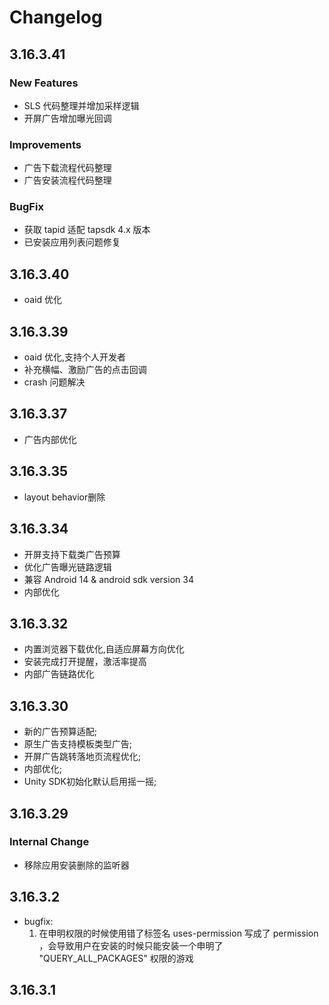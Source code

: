 # Changelog

## 3.16.3.41
### New Features
- SLS 代码整理并增加采样逻辑
- 开屏广告增加曝光回调
### Improvements
- 广告下载流程代码整理
- 广告安装流程代码整理
### BugFix
- 获取 tapid 适配 tapsdk 4.x 版本
- 已安装应用列表问题修复

## 3.16.3.40
* oaid 优化

## 3.16.3.39

* oaid 优化,支持个人开发者
* 补充横幅、激励广告的点击回调
* crash 问题解决

## 3.16.3.37

- 广告内部优化

## 3.16.3.35

- layout behavior删除

## 3.16.3.34

- 开屏支持下载类广告预算
- 优化广告曝光链路逻辑
- 兼容 Android 14 & android sdk version 34
- 内部优化

## 3.16.3.32

- 内置浏览器下载优化,自适应屏幕方向优化
- 安装完成打开提醒，激活率提高
- 内部广告链路优化

## 3.16.3.30

- 新的广告预算适配;
- 原生广告支持模板类型广告;
- 开屏广告跳转落地页流程优化;
- 内部优化;
- Unity SDK初始化默认启用摇一摇;

## 3.16.3.29

### Internal Change

- 移除应用安装删除的监听器

## 3.16.3.2

* bugfix:
  1. 在申明权限的时候使用错了标签名 uses-permission 写成了 permission ，会导致用户在安装的时候只能安装一个申明了 "QUERY_ALL_PACKAGES" 权限的游戏

## 3.16.3.1
